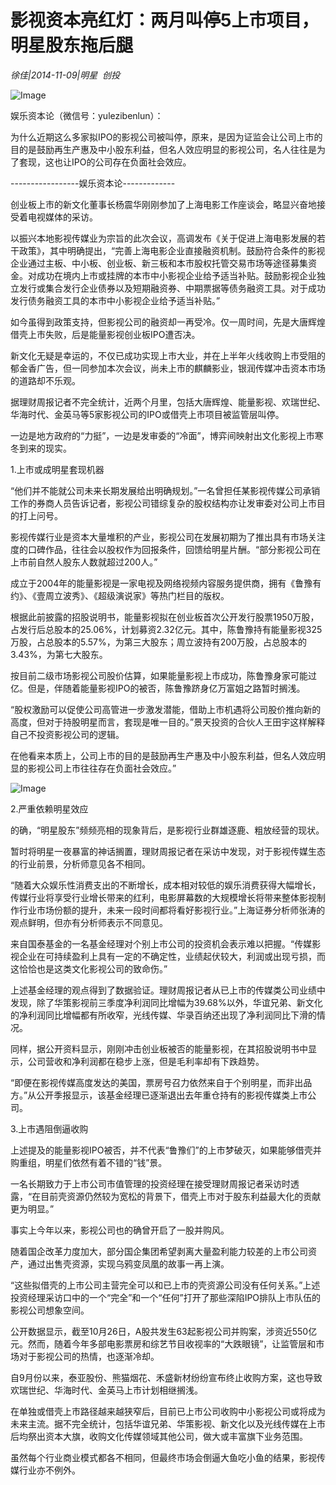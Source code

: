 # 影视资本亮红灯：两月叫停5上市项目，明星股东拖后腿

*徐佳|2014-11-09|明星 
                                                创投*

![Image](http://static.ylzbl.com/uploads/ueditor/php/upload/image/20180322/1521700958886738.jpeg)

娱乐资本论（微信号：yulezibenlun）：

为什么近期这么多家拟IPO的影视公司被叫停，原来，是因为证监会让公司上市的目的是鼓励再生产惠及中小股东利益，但名人效应明显的影视公司，名人往往是为了套现，这也让IPO的公司存在负面社会效应。

-----------------娱乐资本论-------------

创业板上市的新文化董事长杨震华刚刚参加了上海电影工作座谈会，略显兴奋地接受着电视媒体的采访。

以振兴本地影视传媒业为宗旨的此次会议，高调发布《关于促进上海电影发展的若干政策》，其中明确提出，“完善上海电影企业直接融资机制。鼓励符合条件的影视企业通过主板、中小板、创业板、新三板和本市股权托管交易市场等途径募集资金。对成功在境内上市或挂牌的本市中小影视企业给予适当补贴。鼓励影视企业独立发行或集合发行企业债券以及短期融资券、中期票据等债务融资工具。对于成功发行债务融资工具的本市中小影视企业给予适当补贴。”

如今虽得到政策支持，但影视公司的融资却一再受冷。仅一周时间，先是大唐辉煌借壳上市失败，后是能量影视创业板IPO遭否决。

新文化无疑是幸运的，不仅已成功实现上市大业，并在上半年火线收购上市受阻的郁金香广告，但一同参加本次会议，尚未上市的麒麟影业，银润传媒冲击资本市场的道路却不乐观。

据理财周报记者不完全统计，近两个月里，包括大唐辉煌、能量影视、欢瑞世纪、华海时代、金英马等5家影视公司的IPO或借壳上市项目被监管层叫停。

一边是地方政府的“力挺”，一边是发审委的“冷面”，博弈间映射出文化影视上市寒冬到来的现实。

1.上市或成明星套现机器

“他们并不能就公司未来长期发展给出明确规划。”一名曾担任某影视传媒公司承销工作的券商人员告诉记者，影视公司错综复杂的股权结构亦让发审委对公司上市目的打上问号。

影视传媒行业是资本大量堆积的产业，影视公司在发展初期为了推出具有市场关注度的口碑作品，往往会以股权作为回报条件，回馈给明星片酬。“部分影视公司在上市前自然人股东人数就超过200人。”

成立于2004年的能量影视是一家电视及网络视频内容服务提供商，拥有《鲁豫有约》、《壹周立波秀》、《超级演说家》等热门栏目的版权。

根据此前披露的招股说明书，能量影视拟在创业板首次公开发行股票1950万股，占发行后总股本的25.06%，计划募资2.32亿元。其中，陈鲁豫持有能量影视325万股，占总股本的5.57%，为第三大股东；周立波持有200万股，占总股本的3.43%，为第七大股东。

按目前二级市场影视公司股价估算，如果能量影视上市成功，陈鲁豫身家可能过亿。但是，伴随着能量影视IPO的被否，陈鲁豫跻身亿万富姐之路暂时搁浅。

“股权激励可以促使公司高管进一步激发潜能，借助上市机遇将公司股价推向新的高度，但对于持股明星而言，套现是唯一目的。”景天投资的合伙人王田宇这样解释自己不投资影视公司的逻辑。

在他看来本质上，公司上市的目的是鼓励再生产惠及中小股东利益，但名人效应明显的影视公司上市往往存在负面社会效应。”

![Image](http://p2.pstatp.com/large/pgc-image/15217008372695c49c0ea05)

2.严重依赖明星效应

的确，“明星股东”频频亮相的现象背后，是影视行业群雄逐鹿、粗放经营的现状。

暂时将明星一夜暴富的神话搁置，理财周报记者在采访中发现，对于影视传媒生态的行业前景，分析师意见各不相同。

“随着大众娱乐性消费支出的不断增长，成本相对较低的娱乐消费获得大幅增长，传媒行业将享受行业增长带来的红利，电影屏幕数的大规模增长将带来整体影视制作行业市场份额的提升，未来一段时间都将看好影视行业。”上海证券分析师张涛的观点鲜明，但亦有分析师表示不同意见。

来自国泰基金的一名基金经理对个别上市公司的投资机会表示难以把握。“传媒影视企业在可持续盈利上具有一定的不确定性，业绩起伏较大，利润或出现亏损，而这恰恰也是这类文化影视公司的致命伤。”

上述基金经理的观点得到了数据验证。理财周报记者从已上市的传媒类公司业绩中发现，除了华策影视前三季度净利润同比增幅为39.68%以外，华谊兄弟、新文化的净利润同比增幅都有所收窄，光线传媒、华录百纳还出现了净利润同比下滑的情况。

同样，据公开资料显示，刚刚冲击创业板被否的能量影视，在其招股说明书中显示，公司营收和净利润都在稳步上涨，但是毛利率却有下跌趋势。

“即便在影视传媒高度发达的美国，票房号召力依然来自于个别明星，而非出品方。”从公开季报显示，该基金经理已逐渐退出去年重仓持有的影视传媒类上市公司。

3.上市遇阻倒逼收购

上述提及的能量影视IPO被否，并不代表“鲁豫们”的上市梦破灭，如果能够借壳并购重组，明星们依然有着不错的“钱”景。

一名长期致力于上市公司市值管理的投资经理在接受理财周报记者采访时透露，“在目前壳资源仍然较为宽松的背景下，借壳上市对于股东利益最大化的贡献更为明显。”

事实上今年以来，影视公司也的确曾开启了一股并购风。

随着国企改革力度加大，部分国企集团希望剥离大量盈利能力较差的上市公司资产，通过出售壳资源，实现乌鸦变凤凰的故事一再上演。

“这些拟借壳的上市公司主营完全可以和已上市的壳资源公司没有任何关系。”上述投资经理采访口中的一个“完全”和一个“任何”打开了那些深陷IPO排队上市队伍的影视公司想象空间。

公开数据显示，截至10月26日，A股共发生63起影视公司并购案，涉资近550亿元。然而，随着今年多部电影票房和综艺节目收视率的“大跌眼镜”，让监管层和市场对于影视公司的热情，也逐渐冷却。

自9月份以来，泰亚股份、熊猫烟花、禾盛新材纷纷宣布终止收购方案，这也导致欢瑞世纪、华海时代、金英马上市计划相继搁浅。

在单独或借壳上市路径越来越狭窄后，目前已上市公司收购中小影视公司或将成为未来主流。据不完全统计，包括华谊兄弟、华策影视、新文化以及光线传媒在上市后均祭出资本大旗，收购文化传媒领域其他公司，做大或丰富旗下业务范围。

虽然每个行业商业模式都各不相同，但最终市场会倒逼大鱼吃小鱼的结果，影视传媒行业亦不例外。

